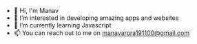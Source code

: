 - 👋 Hi, I'm Manav
- 👀 I’m interested in developing amazing apps and websites
- 🌱 I’m currently learning Javascript
- 📫 You can reach out to me on manavarora191100@gmail.com

<!---
prodwithvnm/prodwithvnm is a ✨ special ✨ repository because its `README.md` (this file) appears on your GitHub profile.
You can click the Preview link to take a look at your changes.
--->
